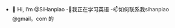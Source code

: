 - 👋 Hi, I’m @SiHanpiao
-🌱我正在学习英语
-📫如何联系我sihanpiao @gmail。com
的
<!---
SiHanpiao/SiHanpiao is a ✨ special ✨ repository because its `README.md` (this file) appears on your GitHub profile.
You can click the Preview link to take a look at your changes.
--->
